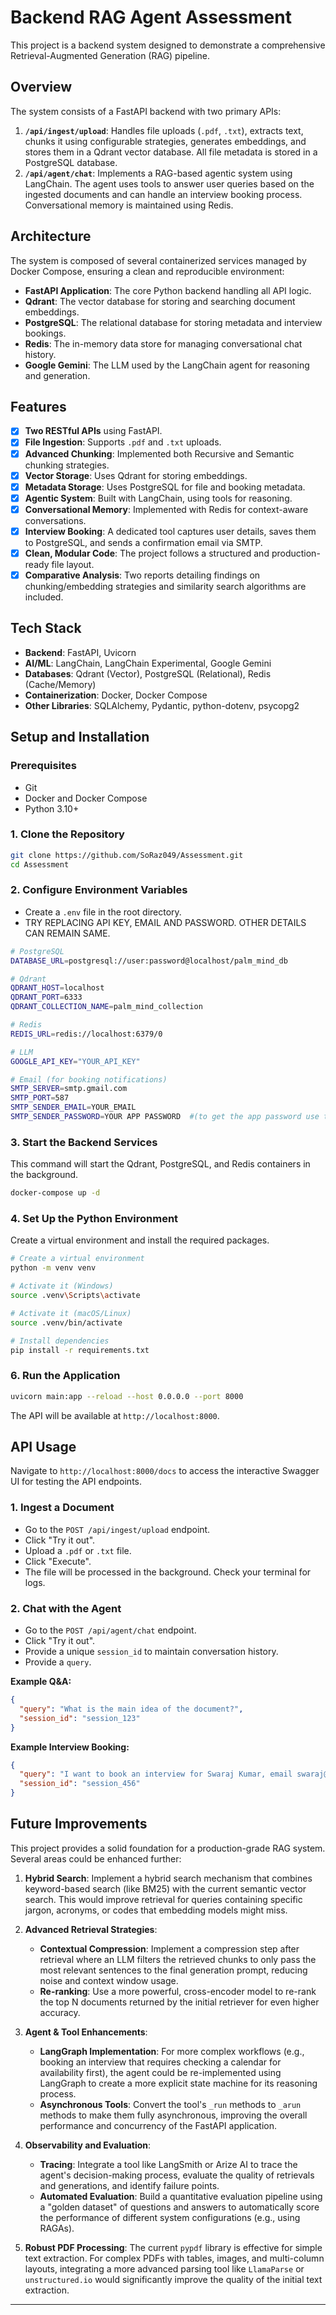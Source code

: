 
# Backend RAG Agent Assessment

This project is a backend system designed to demonstrate a comprehensive Retrieval-Augmented Generation (RAG) pipeline.

## Overview

The system consists of a FastAPI backend with two primary APIs:

1. **`/api/ingest/upload`**: Handles file uploads (`.pdf`, `.txt`), extracts text, chunks it using configurable strategies, generates embeddings, and stores them in a Qdrant vector database. All file metadata is stored in a PostgreSQL database.
2. **`/api/agent/chat`**: Implements a RAG-based agentic system using LangChain. The agent uses tools to answer user queries based on the ingested documents and can handle an interview booking process. Conversational memory is maintained using Redis.

## Architecture

The system is composed of several containerized services managed by Docker Compose, ensuring a clean and reproducible environment:

- **FastAPI Application**: The core Python backend handling all API logic.
- **Qdrant**: The vector database for storing and searching document embeddings.
- **PostgreSQL**: The relational database for storing metadata and interview bookings.
- **Redis**: The in-memory data store for managing conversational chat history.
- **Google Gemini**: The LLM used by the LangChain agent for reasoning and generation.

## Features

- [X] **Two RESTful APIs** using FastAPI.
- [X] **File Ingestion**: Supports `.pdf` and `.txt` uploads.
- [X] **Advanced Chunking**: Implemented both Recursive and Semantic chunking strategies.
- [X] **Vector Storage**: Uses Qdrant for storing embeddings.
- [X] **Metadata Storage**: Uses PostgreSQL for file and booking metadata.
- [X] **Agentic System**: Built with LangChain, using tools for reasoning.
- [X] **Conversational Memory**: Implemented with Redis for context-aware conversations.
- [X] **Interview Booking**: A dedicated tool captures user details, saves them to PostgreSQL, and sends a confirmation email via SMTP.
- [X] **Clean, Modular Code**: The project follows a structured and production-ready file layout.
- [X] **Comparative Analysis**: Two reports detailing findings on chunking/embedding strategies and similarity search algorithms are included.

## Tech Stack

- **Backend**: FastAPI, Uvicorn
- **AI/ML**: LangChain, LangChain Experimental, Google Gemini
- **Databases**: Qdrant (Vector), PostgreSQL (Relational), Redis (Cache/Memory)
- **Containerization**: Docker, Docker Compose
- **Other Libraries**: SQLAlchemy, Pydantic, python-dotenv, psycopg2

## Setup and Installation

### Prerequisites

- Git
- Docker and Docker Compose
- Python 3.10+

### 1. Clone the Repository

```bash
git clone https://github.com/SoRaz049/Assessment.git
cd Assessment
```

### 2. Configure Environment Variables

- Create a `.env` file in the root directory.
- TRY REPLACING API KEY, EMAIL AND PASSWORD. OTHER DETAILS CAN REMAIN SAME.

```bash
# PostgreSQL
DATABASE_URL=postgresql://user:password@localhost/palm_mind_db

# Qdrant
QDRANT_HOST=localhost
QDRANT_PORT=6333
QDRANT_COLLECTION_NAME=palm_mind_collection

# Redis
REDIS_URL=redis://localhost:6379/0

# LLM
GOOGLE_API_KEY="YOUR_API_KEY"

# Email (for booking notifications)
SMTP_SERVER=smtp.gmail.com
SMTP_PORT=587
SMTP_SENDER_EMAIL=YOUR_EMAIL
SMTP_SENDER_PASSWORD=YOUR APP PASSWORD  #(to get the app password use this: https://myaccount.google.com/apppasswords)

```

### 3. Start the Backend Services

This command will start the Qdrant, PostgreSQL, and Redis containers in the background.

```bash
docker-compose up -d
```

### 4. Set Up the Python Environment

Create a virtual environment and install the required packages.

```bash
# Create a virtual environment
python -m venv venv

# Activate it (Windows)
source .venv\Scripts\activate

# Activate it (macOS/Linux)
source .venv/bin/activate

# Install dependencies
pip install -r requirements.txt
```

### 6. Run the Application

```bash
uvicorn main:app --reload --host 0.0.0.0 --port 8000
```

The API will be available at `http://localhost:8000`.

## API Usage

Navigate to `http://localhost:8000/docs` to access the interactive Swagger UI for testing the API endpoints.

### 1. Ingest a Document

- Go to the `POST /api/ingest/upload` endpoint.
- Click "Try it out".
- Upload a `.pdf` or `.txt` file.
- Click "Execute".
- The file will be processed in the background. Check your terminal for logs.

### 2. Chat with the Agent

- Go to the `POST /api/agent/chat` endpoint.
- Click "Try it out".
- Provide a unique `session_id` to maintain conversation history.
- Provide a `query`.

**Example Q&A:**

```json
{
  "query": "What is the main idea of the document?",
  "session_id": "session_123"
}
```

**Example Interview Booking:**

```json
{
  "query": "I want to book an interview for Swaraj Kumar, email swaraj@example.com, for tomorrow at 3 PM.",
  "session_id": "session_456"
}
```

## Future Improvements

This project provides a solid foundation for a production-grade RAG system. Several areas could be enhanced further:

1. **Hybrid Search**: Implement a hybrid search mechanism that combines keyword-based search (like BM25) with the current semantic vector search. This would improve retrieval for queries containing specific jargon, acronyms, or codes that embedding models might miss.
2. **Advanced Retrieval Strategies**:

   * **Contextual Compression**: Implement a compression step after retrieval where an LLM filters the retrieved chunks to only pass the most relevant sentences to the final generation prompt, reducing noise and context window usage.
   * **Re-ranking**: Use a more powerful, cross-encoder model to re-rank the top N documents returned by the initial retriever for even higher accuracy.
3. **Agent & Tool Enhancements**:

   * **LangGraph Implementation**: For more complex workflows (e.g., booking an interview that requires checking a calendar for availability first), the agent could be re-implemented using LangGraph to create a more explicit state machine for its reasoning process.
   * **Asynchronous Tools**: Convert the tool's `_run` methods to `_arun` methods to make them fully asynchronous, improving the overall performance and concurrency of the FastAPI application.
4. **Observability and Evaluation**:

   * **Tracing**: Integrate a tool like LangSmith or Arize AI to trace the agent's decision-making process, evaluate the quality of retrievals and generations, and identify failure points.
   * **Automated Evaluation**: Build a quantitative evaluation pipeline using a "golden dataset" of questions and answers to automatically score the performance of different system configurations (e.g., using RAGAs).
5. **Robust PDF Processing**: The current `pypdf` library is effective for simple text extraction. For complex PDFs with tables, images, and multi-column layouts, integrating a more advanced parsing tool like `LlamaParse` or `unstructured.io` would significantly improve the quality of the initial text extraction.

---
